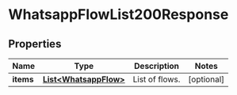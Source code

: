 

# WhatsappFlowList200Response


## Properties

| Name | Type | Description | Notes |
|------------ | ------------- | ------------- | -------------|
|**items** | [**List&lt;WhatsappFlow&gt;**](WhatsappFlow.md) | List of flows. |  [optional] |



